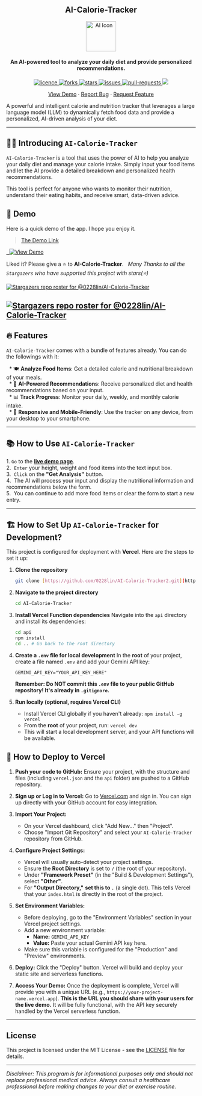 <h2 align="center">AI-Calorie-Tracker</h2>

<p align="center">
<img src="https://placehold.co/80x80/047857/ffffff?text=Diet" alt="AI Icon" width="80" />
</p>

<h4 align="center">An AI-powered tool to analyze your daily diet and provide personalized recommendations.</h4>

<p align="center">
<a href="https://github.com/0228lin/AI-Calorie-Tracker/blob/main/LICENSE" target="_blank">
<img src="https://img.shields.io/github/license/0228lin/AI-Calorie-Tracker?style=flat-square" alt="licence" />
</a>
<a href="https://github.com/0228lin/AI-Calorie-Tracker/fork" target="_blank">
<img src="https://img.shields.io/github/forks/0228lin/AI-Calorie-Tracker?style=flat-square" alt="forks"/>
</a>
<a href="https://github.com/0228lin/AI-Calorie-Tracker/stargazers" target="_blank">
<img src="https://img.shields.io/github/stars/0228lin/AI-Calorie-Tracker?style=flat-square" alt="stars"/>
</a>
<a href="https://github.com/0228lin/AI-Calorie-Tracker/issues" target="_blank">
<img src="https://img.shields.io/github/issues/0228lin/AI-Calorie-Tracker?style=flat-square" alt="issues"/>
</a>
<a href="https://github.com/0228lin/AI-Calorie-Tracker/pulls" target="_blank">
<img src="https://img.shields.io/github/issues-pr/0228lin/AI-Calorie-Tracker?style=flat-square" alt="pull-requests"/>
</a>
<a href="https://twitter.com/intent/tweet?text=👋%20Check%20out%20this%20amazing%20AI%20Calorie%20Tracker%20project%20https://github.com/0228lin/AI-Calorie-Tracker"><img src="https://img.shields.io/twitter/url?label=Share%20on%20Twitter&style=social&url=https%3A%2F%2Fgithub.com%2F0228lin%2FAI-Calorie-Tracker"></a>
</p>

<p align="center">
<!-- Remember to update this with your actual Vercel deployment URL after deploying -->
<a href="https://ai-calorie-tracker2.vercel.app/" target="_blank">View Demo</a>
·
<a href="https://github.com/0228lin/AI-Calorie-Tracker/issues/new/choose" target="_blank">Report Bug</a>
·
<a href="https://github.com/0228lin/AI-Calorie-Tracker/issues/new/choose" target="_blank">Request Feature</a>
</p>
A powerful and intelligent calorie and nutrition tracker that leverages a large language model (LLM) to dynamically fetch food data and provide a personalized, AI-driven analysis of your diet.

-----

## 👋🏻 Introducing `AI-Calorie-Tracker`

`AI-Calorie-Tracker` is a tool that uses the power of AI to help you analyze your daily diet and manage your calorie intake. Simply input your food items and let the AI provide a detailed breakdown and personalized health recommendations.

This tool is perfect for anyone who wants to monitor their nutrition, understand their eating habits, and receive smart, data-driven advice.

## 🚀 Demo

Here is a quick demo of the app. I hope you enjoy it.

> [The Demo Link](https://ai-calorie-tracker2.vercel.app/) 
> <br>
<a href="https://ai-calorie-tracker2.vercel.app/">
  <img alt="View Demo" src="https://img.shields.io/badge/Try%20it%20now-View%20Demo-brightgreen"/>
</a>

Liked it? Please give a ⭐️ to **AI-Calorie-Tracker**.  
*Many Thanks to all the `Stargazers` who have supported this project with stars(⭐)*

[![Stargazers repo roster for @0228lin/AI-Calorie-Tracker](https://reporoster.com/stars/0228lin/AI-Calorie-Tracker)](https://github.com/0228lin/AI-Calorie-Tracker/stargazers#gh-light-mode-only)

[![Stargazers repo roster for @0228lin/AI-Calorie-Tracker](https://reporoster.com/stars/dark/0228lin/AI-Calorie-Tracker)](https://github.com/0228lin/AI-Calorie-Tracker/stargazers#gh-dark-mode-only)
-----

## 🔥 Features

`AI-Calorie-Tracker` comes with a bundle of features already. You can do the followings with it:

  * 🍽️ **Analyze Food Items**: Get a detailed calorie and nutritional breakdown of your meals.  
  * 🧠 **AI-Powered Recommendations**: Receive personalized diet and health recommendations based on your input.  
  * 📊 **Track Progress**: Monitor your daily, weekly, and monthly calorie intake.  
  * 📱 **Responsive and Mobile-Friendly**: Use the tracker on any device, from your desktop to your smartphone.  

-----

## 📚 How to Use `AI-Calorie-Tracker`

1\.  `Go` to the [**live demo page**](https://ai-calorie-tracker2.vercel.app/).  
2.  `Enter` your height, weight and food items into the text input box.  
3.  `Click` on the **"Get Analysis"** button.  
4.  The AI will process your input and display the nutritional information and recommendations below the form.  
5.  You can continue to add more food items or clear the form to start a new entry.  

-----

## 🏗️ How to Set Up `AI-Calorie-Tracker` for Development?

This project is configured for deployment with **Vercel**. Here are the steps to set it up:

1.  **Clone the repository**

    ```bash
    git clone [https://github.com/0228lin/AI-Calorie-Tracker2.git](https://github.com/0228lin/AI-Calorie-Tracker2.git)
    ```

2.  **Navigate to the project directory**

    ```bash
    cd AI-Calorie-Tracker
    ```

3.  **Install Vercel Function dependencies**
    Navigate into the `api` directory and install its dependencies:

    ```bash
    cd api
    npm install
    cd .. # Go back to the root directory
    ```

4.  **Create a `.env` file for local development**
    In the **root** of your project, create a file named `.env` and add your Gemini API key:
    ```
    GEMINI_API_KEY="YOUR_API_KEY_HERE"
    ```
    **Remember: Do NOT commit this `.env` file to your public GitHub repository! It's already in `.gitignore`.**

5.  **Run locally (optional, requires Vercel CLI)**
    * Install Vercel CLI globally if you haven't already: `npm install -g vercel`
    * From the **root** of your project, run: `vercel dev`
    * This will start a local development server, and your API functions will be available.

## 🚀 How to Deploy to Vercel

1.  **Push your code to GitHub:** Ensure your project, with the structure and files (including `vercel.json` and the `api` folder) are pushed to a GitHub repository.

2.  **Sign up or Log in to Vercel:** Go to [Vercel.com](https://vercel.com/) and sign in. You can sign up directly with your GitHub account for easy integration.

3.  **Import Your Project:**
    * On your Vercel dashboard, click "Add New..." then "Project".
    * Choose "Import Git Repository" and select your `AI-Calorie-Tracker` repository from GitHub.

4.  **Configure Project Settings:**
    * Vercel will usually auto-detect your project settings.
    * Ensure the **Root Directory** is set to `/` (the root of your repository).
    * Under **"Framework Preset"** (in the "Build & Development Settings"), select **"Other"**.
    * For **"Output Directory,"** **set this to `.`** (a single dot). This tells Vercel that your `index.html` is directly in the root of the project.

5.  **Set Environment Variables:**
    * Before deploying, go to the "Environment Variables" section in your Vercel project settings.
    * Add a new environment variable:
        * **Name:** `GEMINI_API_KEY`
        * **Value:** Paste your actual Gemini API key here.
    * Make sure this variable is configured for the "Production" and "Preview" environments.

6.  **Deploy:** Click the "Deploy" button. Vercel will build and deploy your static site and serverless functions.

7.  **Access Your Demo:** Once the deployment is complete, Vercel will provide you with a unique URL (e.g., `https://your-project-name.vercel.app`). **This is the URL you should share with your users for the live demo.** It will be fully functional, with the API key securely handled by the Vercel serverless function.

---

## License

This project is licensed under the MIT License - see the [LICENSE](LICENSE) file for details.

-----

*Disclaimer: This program is for informational purposes only and should not replace professional medical advice. Always consult a healthcare professional before making changes to your diet or exercise routine.*
